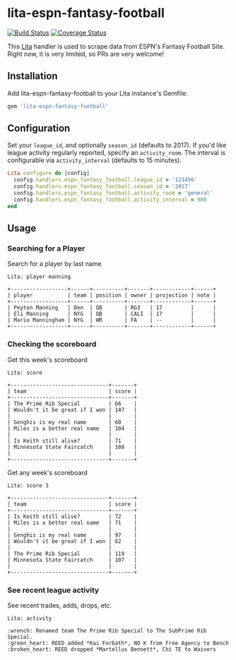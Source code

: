 # lita-espn-fantasy-football

[![Build Status](https://travis-ci.org/kevinreedy/lita-espn-fantasy-football.png?branch=master)](https://travis-ci.org/kevinreedy/lita-espn-fantasy-football)
[![Coverage Status](https://coveralls.io/repos/kevinreedy/lita-espn-fantasy-football/badge.png)](https://coveralls.io/r/kevinreedy/lita-espn-fantasy-football)

This [Lita](https://www.lita.io/) handler is used to scrape data from ESPN's Fantasy Football Site. Right now, it is very limited, so PRs are very welcome!

## Installation

Add lita-espn-fantasy-football to your Lita instance's Gemfile:

``` ruby
gem 'lita-espn-fantasy-football'
```

## Configuration

Set your `league_id`, and optionally `season_id` (defaults to 2017).
If you'd like league activity regularly reported, specify an `activity_room`.
The interval is configurable via `activity_interval` (defaults to 15 minutes).

```ruby
Lita.configure do |config|
  config.handlers.espn_fantasy_football.league_id = '123456'
  config.handlers.espn_fantasy_football.season_id = '2017'
  config.handlers.espn_fantasy_football.activity_room = 'general'
  config.handlers.espn_fantasy_football.activity_interval = 900
end
```

## Usage

### Searching for a Player

Search for a player by last name

```
Lita: player manning

+------------------+------+----------+-------+------------+------+
| player           | team | position | owner | projection | note |
+------------------+------+----------+-------+------------+------+
| Peyton Manning   | Den  | QB       | RG3   | 17         |      |
| Eli Manning      | NYG  | QB       | CALI  | 17         |      |
| Mario Manningham | NYG  | WR       | FA    | --         |      |
+------------------+------+----------+-------+------------+------+
```

### Checking the scoreboard

Get this week's scoreboard

```
Lita: score

+-------------------------------+-------+
| team                          | score |
+-------------------------------+-------+
| The Prime Rib Special         | 66    |
| Wouldn't it be great if I won | 147   |
|                               |       |
| Genghis is my real name       | 60    |
| Miles is a better real name   | 104   |
|                               |       |
| Is Keith still alive?         | 71    |
| Minnesota State Faircatch     | 108   |
|                               |       |
+-------------------------------+-------+
```

Get any week's scoreboard

```
Lita: score 3

+-------------------------------+-------+
| team                          | score |
+-------------------------------+-------+
| Is Keith still alive?         | 72    |
| Miles is a better real name   | 71    |
|                               |       |
| Genghis is my real name       | 97    |
| Wouldn't it be great if I won | 62    |
|                               |       |
| The Prime Rib Special         | 119   |
| Minnesota State Faircatch     | 107   |
|                               |       |
+-------------------------------+-------+
```

### See recent league activity

See recent trades, adds, drops, etc.

```
Lita: activity

:wrench: Renamed team The Prime Rib Special to The SubPrime Rib Special.
:green_heart: REED added *Kai Forbath*, NO K from Free Agency to Bench
:broken_heart: REED dropped *Martellus Bennett*, Chi TE to Waivers

```
